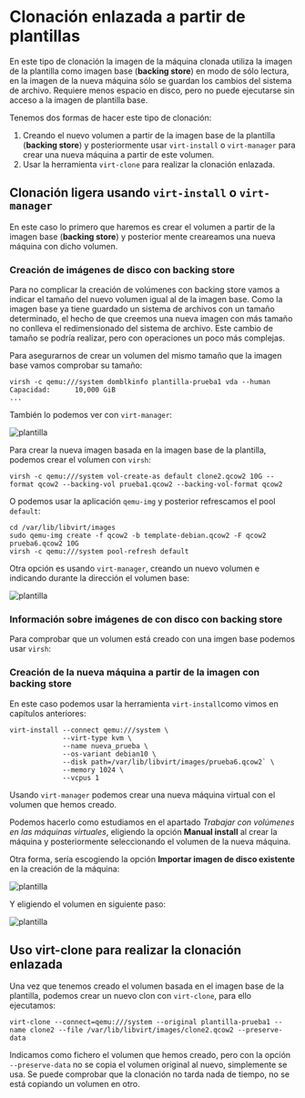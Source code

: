 # Clonación enlazada a partir de plantillas

En este tipo de clonación la imagen de la máquina clonada utiliza la imagen de la plantilla como imagen base (**backing store**) en modo de sólo lectura, en la imagen de la nueva máquina sólo se guardan los cambios del sistema de archivo. Requiere menos espacio en disco, pero no puede ejecutarse sin acceso a la imagen de plantilla base. 

Tenemos dos formas de hacer este tipo de clonación:

1. Creando el nuevo volumen a partir de la imagen base de la plantilla (**backing store**) y posteriormente usar `virt-install` o `virt-manager` para crear una nueva máquina a partir de este volumen.
2. Usar la herramienta `virt-clone` para realizar la clonación enlazada.


## Clonación ligera usando  `virt-install` o `virt-manager`

En este caso lo primero que haremos es crear el volumen a partir de la imagen base (**backing store**) y posterior mente creareamos una nueva máquina con dicho volumen.


### Creación de imágenes de disco con backing store

Para no complicar la creación de volúmenes con backing store vamos a indicar el tamaño del nuevo volumen igual al de la imagen base. Como la imagen base ya tiene guardado un sistema de archivos con un tamaño determinado, el hecho de que creemos una nueva imagen con más tamaño no conlleva el redimensionado del sistema de archivo. Este cambio de tamaño se podría realizar, pero con operaciones un poco más complejas.

Para asegurarnos de crear un volumen del mismo tamaño que la imagen base vamos comprobar su tamaño:
```
virsh -c qemu:///system domblkinfo plantilla-prueba1 vda --human
Capacidad:      10,000 GiB
...
```

También lo podemos ver con `virt-manager`:

![plantilla](img/plantilla5.png)

Para crear la nueva imagen basada en la imagen base de la plantilla, podemos crear el volumen con `virsh`:

```
virsh -c qemu:///system vol-create-as default clone2.qcow2 10G --format qcow2 --backing-vol prueba1.qcow2 --backing-vol-format qcow2 
```

O podemos usar la aplicación `qemu-img` y posterior refrescamos el pool `default`:

```
cd /var/lib/libvirt/images
sudo qemu-img create -f qcow2 -b template-debian.qcow2 -F qcow2 prueba6.qcow2 10G
virsh -c qemu:///system pool-refresh default
```

Otra opción es usando `virt-manager`, creando un nuevo volumen e indicando durante la dirección el volumen base:

![plantilla](img/plantilla6.png)

### Información sobre imágenes de con disco con backing store

Para comprobar que un volumen está creado con una imgen base podemos usar `virsh`:



### Creación de la nueva máquina a partir de la imagen con backing store

En este caso podemos usar la herramienta `virt-install`como vimos en capítulos anteriores:

```
virt-install --connect qemu:///system \
			 --virt-type kvm \
			 --name nueva_prueba \
			 --os-variant debian10 \
			 --disk path=/var/lib/libvirt/images/prueba6.qcow2` \
			 --memory 1024 \
			 --vcpus 1
```			

Usando `virt-manager` podemos crear una nueva máquina virtual con el volumen que hemos creado.

Podemos hacerlo como estudiamos en el apartado *Trabajar con volúmenes en las máquinas virtuales*, eligiendo la opción **Manual install** al crear la máquina y posteriormente seleccionando el volumen de la nueva máquina.

Otra forma, sería escogiendo la opción **Importar imagen de disco existente** en la creación de la máquina:

![plantilla](img/plantilla7.png)

Y eligiendo el volumen en siguiente paso:

![plantilla](img/plantilla8.png)


## Uso virt-clone para realizar la clonación enlazada

Una vez que tenemos creado el volumen basada en el imagen base de la plantilla, podemos crear un nuevo clon con `virt-clone`, para ello ejecutamos:

```
virt-clone --connect=qemu:///system --original plantilla-prueba1 --name clone2 --file /var/lib/libvirt/images/clone2.qcow2 --preserve-data
```

Indicamos como fichero el volumen que hemos creado, pero con la opción `--preserve-data` no se copia el volumen original al nuevo, simplemente se usa. Se puede comprobar que la clonación no tarda nada de tiempo, no se está copiando un volumen en otro.

